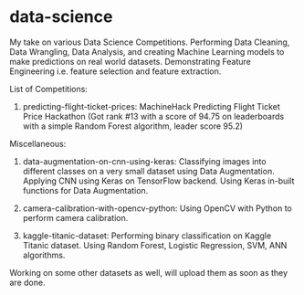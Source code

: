 # data-science 
My take on various Data Science Competitions. Performing Data Cleaning, Data Wrangling, Data Analysis, and creating Machine Learning models to make predictions on real world datasets. Demonstrating Feature Engineering i.e. feature selection and feature extraction. 

List of Competitions:
1) predicting-flight-ticket-prices: MachineHack Predicting Flight Ticket Price Hackathon (Got rank #13 with a score of 94.75 on leaderboards with a simple Random Forest algorithm, leader score 95.2) 



Miscellaneous:
1) data-augmentation-on-cnn-using-keras: Classifying images into different classes on a very small dataset using Data Augmentation. Applying CNN using Keras on TensorFlow backend. Using Keras in-built functions for Data Augmentation. 

2) camera-calibration-with-opencv-python: Using OpenCV with Python to perform camera calibration. 

3) kaggle-titanic-dataset: Performing binary classification on Kaggle Titanic dataset. Using Random Forest, Logistic Regression, SVM, ANN algorithms. 



Working on some other datasets as well, will upload them as soon as they are done. 

